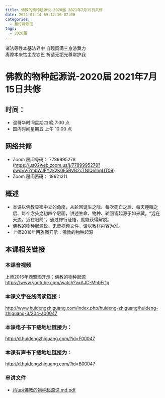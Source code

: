 ```yaml
---
title: 佛教的物种起源说-2020届 2021年7月15日共修
date: 2021-07-14 09:12:16-07:00
categories:
  - 慧灯禅修班
tags:
  - 2020届
---
```

诸法等性本基法界中 自现圆满三身游舞力  
离障本来怙主龙钦巴 祈请无垢光尊常护我

# 佛教的物种起源说-2020届 2021年7月15日共修

## 时间：
  - 温哥华时间星期四 晚 7:00 点
  - 国内时间星期五 上午 10:00 点

## 网络共修
  - Zoom 房间号码： 7789995278 (<https://us02web.zoom.us/j/7789995278?pwd=VjZmbWJFY2k2K0E5RVB2cTNIQmhqUT09>)
  - Zoom 房间密码： 19621211

## 概述

- 本课以佛教显密中立的角度，从轮回诞生之际、每次死亡之后、每天睡眠之后、每个念头之初四个层面，讲述生命、物种、轮回皆起源于如来藏，“远在天边，近在眼前”，通过修行证悟，就能获得解脱。
- 佛教的物种起源说。无音视频文件，请以教材内容为准。
- 上师2016年西雅图开示：佛教的物种起源

## 本课相关链接

### 本课音视频

上师2016年西雅图开示：佛教的物种起源  
<https://www.youtube.com/watch?v=AJC-MhbFr1g>

### 本课文字在线阅读链接：

<http://www.huidengzhiguang.com/index.php/huideng-zhiguang/huideng-zhiguang-3/204-a00047>

### 本课电子书下载地址链接为：

<http://d.huidengzhiguang.com/?id=F00047>

### 本课有声书下载地址链接为：

<http://d.huidengzhiguang.com/?id=B00047>

### 串讲文件

- [/f/up/佛教的物种起源说.md.pdf](/f/up/佛教的物种起源说.md.pdf)
